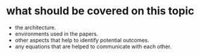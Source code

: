 # what should be covered on this topic 

- the architecture.
- environments used in the papers.
- other aspects that help to identify potential outcomes.
- any equations that are helped to communicate with each other.

